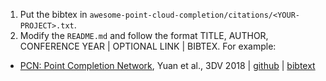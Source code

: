 1. Put the bibtex in `awesome-point-cloud-completion/citations/<YOUR-PROJECT>.txt`.
2. Modify the `README.md` and follow the format TITLE, AUTHOR, CONFERENCE YEAR | OPTIONAL LINK | BIBTEX. For example:
- [PCN: Point Completion Network](https://arxiv.org/abs/1808.00671), Yuan et al., 3DV 2018 | [github](https://github.com/wentaoyuan/pcn) | [bibtext](./citations/pcn.txt) 